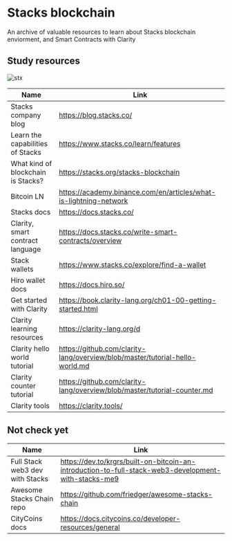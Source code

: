# Stacks blockchain 
An archive of valuable resources to learn about Stacks blockchain enviorment, and Smart Contracts with Clarity


## Study resources

![stx](https://github.com/Yudai-creator/stacks-blockchain-resources/blob/master/RUulPfMUEbxgVTrm3pUv62uBD6mOh3pjCwdULn2kqiY.webp)


| Name          | Link|
| ------------- | ------------- |
| Stacks company blog           |https://blog.stacks.co/|
| Learn the capabilities of Stacks           |https://www.stacks.co/learn/features|
| What kind of blockchain is Stacks?          |https://stacks.org/stacks-blockchain|
| Bitcoin LN           |https://academy.binance.com/en/articles/what-is-lightning-network|
| Stacks docs          |https://docs.stacks.co/|
| Clarity, smart contract language          |https://docs.stacks.co/write-smart-contracts/overview|
| Stack wallets          |https://www.stacks.co/explore/find-a-wallet|
| Hiro wallet docs           |https://docs.hiro.so/|
| Get started with Clarity          |https://book.clarity-lang.org/ch01-00-getting-started.html|
| Clarity learning resources          |https://clarity-lang.org/d|
| Clarity hello world tutorial         |https://github.com/clarity-lang/overview/blob/master/tutorial-hello-world.md|
| Clarity counter tutorial         |https://github.com/clarity-lang/overview/blob/master/tutorial-counter.md|
| Clarity tools         |https://clarity.tools/|



## Not check yet


| Name          | Link|
| ------------- | ------------- |
| Full Stack web3 dev with Stacks          |https://dev.to/krgrs/built-on-bitcoin-an-introduction-to-full-stack-web3-development-with-stacks-me9|
| Awesome Stacks Chain repo           |https://github.com/friedger/awesome-stacks-chain|
| CityCoins docs          |https://docs.citycoins.co/developer-resources/general|


